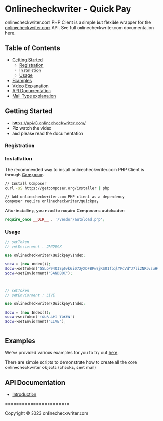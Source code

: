# Onlinecheckwriter - Quick Pay
onlinecheckwriter.com PHP Client is a simple but flexible wrapper for the [onlinecheckwriter.com](https://www.onlinecheckwriter.com) API. See full onlinecheckwriter.com documentation [here](https://apiv3.onlinecheckwriter.com/). 

## Table of Contents

- [Getting Started](#getting-started)
  - [Registration](#registration)
  - [Installation](#installation)
  - [Usage](#usage)
- [Examples](#examples)
- [Video Explanation]([[https://www.youtube.com/watch?v=KCXGY4Ukhxk&feature=youtu.be](https://youtu.be/53pemBjEexw](https://www.youtube.com/watch?v=53pemBjEexw)))
- [API Documentation](#api-documentation)
- [Mail Type explanation](#mail-type)


## Getting Started

- https://apiv3.onlinecheckwriter.com/
- Plz watch the video
- and please read the documentation




### Registration



### Installation

The recommended way to install onlinecheckwriter.com PHP Client is through [Composer](https://getcomposer.org).

```bash
// Install Composer
curl -sS https://getcomposer.org/installer | php

// Add onlinecheckwriter.com PHP client as a dependency
composer require onlinecheckwriter/quickpay
```

After installing, you need to require Composer's autoloader:

```php
require_once __DIR__ . '/vendor/autoload.php';
```

### Usage

```php
// setToken
// setEnviorment : SANDBOX   

use onlinecheckwriter\Quickpay\Index;

$ocw = (new Index());
$ocw->setToken("G5LoP94QISpOvk6i072yXDFBPwSjRS01foqlYPdVdYJ7li2NRkvzuHvYIzif")
$ocw->setEnviorment("SANDBOX");



// setToken
// setEnviorment : LIVE   

use onlinecheckwriter\Quickpay\Index;

$ocw = (new Index());
$ocw->setToken("YOUR API TOKEN")
$ocw->setEnviorment("LIVE");



```

## Examples

We've provided various examples for you to try out [here](https://github.com/onlinecheckwriter/quickpay/tree/master/examples).

There are simple scripts to demonstrate how to create all the core onlinecheckwriter objects (checks, sent mail) 

## API Documentation
- [Introduction](hhttps://apiv3.onlinecheckwriter.com/#6fedbc4a-638b-48e7-bd0b-c44679b222ea)

=======================



Copyright &copy; 2023 onlinecheckwriter.com


